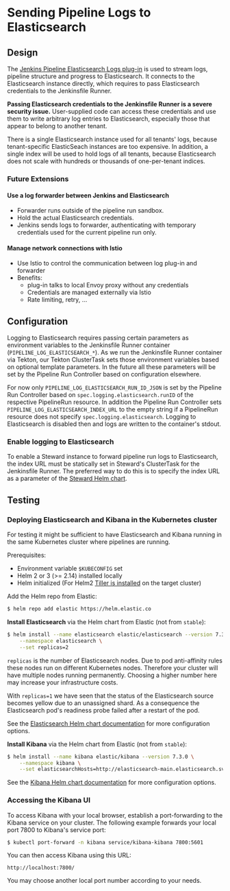# Sending Pipeline Logs to Elasticsearch

## Design

The [Jenkins Pipeline Elasticsearch Logs plug-in][jenkins-elasticsearch-logs] is used to stream logs, pipeline structure and progress to Elasticsearch.
It connects to the Elasticsearch instance directly, which requires to pass Elasticsearch credentials to the Jenkinsfile Runner.

__Passing Elasticsearch credentials to the Jenkinsfile Runner is a severe security issue.__
User-supplied code can access these credentials and use them to write arbitrary log entries to Elasticsearch, especially those that appear to belong to another tenant.

There is a single Elasticsearch instance used for all tenants' logs, because tenant-specific ElasticSeach instances are too expensive.
In addition, a single index will be used to hold logs of all tenants, because Elasticsearch does not scale with hundreds or thousands of one-per-tenant indices.

### Future Extensions

#### Use a log forwarder between Jenkins and Elasticsearch

-   Forwarder runs outside of the pipeline run sandbox.
-   Hold the actual Elasticsearch credentials.
-   Jenkins sends logs to forwarder, authenticating with temporary credentials used for the current pipeline run only.

#### Manage network connections with Istio

-   Use Istio to control the communication between log plug-in and forwarder
-   Benefits:
    -   plug-in talks to local Envoy proxy without any credentials
    -   Credentials are managed externally via Istio
    -   Rate limiting, retry, ...

## Configuration

Logging to Elasticsearch requires passing certain parameters as environment variables to the Jenkinsfile Runner container (`PIPELINE_LOG_ELASTICSEARCH_*`).
As we run the Jenkinsfile Runner container via Tekton, our Tekton ClusterTask sets those environment variables based on optional template parameters.
In the future all these parameters will be set by the Pipeline Run Controller based on configuration elsewhere.

For now only `PIPELINE_LOG_ELASTICSEARCH_RUN_ID_JSON` is set by the Pipeline Run Controller based on `spec.logging.elasticsearch.runID` of the respective PipelineRun resource.
In addition the Pipeline Run Controller sets `PIPELINE_LOG_ELASTICSEARCH_INDEX_URL` to the empty string if a PipelineRun resource does not specify `spec.logging.elasticsearch`.
Logging to Elasticsearch is disabled then and logs are written to the container's stdout.

### Enable logging to Elasticsearch

To enable a Steward instance to forward pipeline run logs to Elasticsearch, the index URL must be statically set in Steward's ClusterTask for the Jenkinsfile Runner.
The preferred way to do this is to specify the index URL as a parameter of the [Steward Helm chart](../../charts/steward/README.md).

## Testing

### Deploying Elasticsearch and Kibana in the Kubernetes cluster

For testing it might be sufficient to have Elasticsearch and Kibana running in the same Kubernetes cluster where pipelines are running.

Prerequisites:

-   Environment variable `$KUBECONFIG` set
-   Helm 2 or 3 (>= 2.14) installed locally
-   Helm initialized (For Helm2 [Tiller is installed][tiller-install] on the target cluster)

Add the Helm repo from Elastic:

```bash
$ helm repo add elastic https://helm.elastic.co
```

__Install Elasticsearch__ via the Helm chart from Elastic (not from `stable`):

```bash
$ helm install --name elasticsearch elastic/elasticsearch --version 7.3.0 \
    --namespace elasticsearch \
    --set replicas=2
```

`replicas` is the number of Elasticsearch nodes.
Due to pod anti-affinity rules these nodes run on different Kubernetes nodes.
Therefore your cluster will have multiple nodes running permanently.
Choosing a higher number here may increase your infrastructure costs.

With `replicas=1` we have seen that the status of the Elasticsearch source becomes yellow due to an unassigned shard.
As a consequence the Elasticsearch pod's readiness probe failed after a restart of the pod.

See the [Elasticsearch Helm chart documentation][elastic-elasticsearch-helm-chart] for more configuration options.

__Install Kibana__ via the Helm chart from Elastic (not from `stable`):

```bash
$ helm install --name kibana elastic/kibana --version 7.3.0 \
    --namespace kibana \
    --set elasticsearchHosts=http://elasticsearch-main.elasticsearch.svc.cluster.local:9200
```

See the [Kibana Helm chart documentation][elastic-kibana-helm-chart] for more configuration options.

### Accessing the Kibana UI

To access Kibana with your local browser, establish a port-forwarding to the Kibana service on your cluster.
The following example forwards your local port 7800 to Kibana's service port:

```bash
$ kubectl port-forward -n kibana service/kibana-kibana 7800:5601
```

You can then access Kibana using this URL:

    http://localhost:7800/

You may choose another local port number according to your needs.


[elastic-elasticsearch-helm-chart]: https://github.com/elastic/helm-charts/tree/master/elasticsearch
[elastic-kibana-helm-chart]: https://github.com/elastic/helm-charts/tree/master/kibana
[jenkins-elasticsearch-logs]: https://github.com/SAP/elasticsearch-logs-plugin
[tiller-install]: https://rancher.com/docs/rancher/v2.x/en/installation/ha/helm-init/#install-tiller-on-the-cluster
